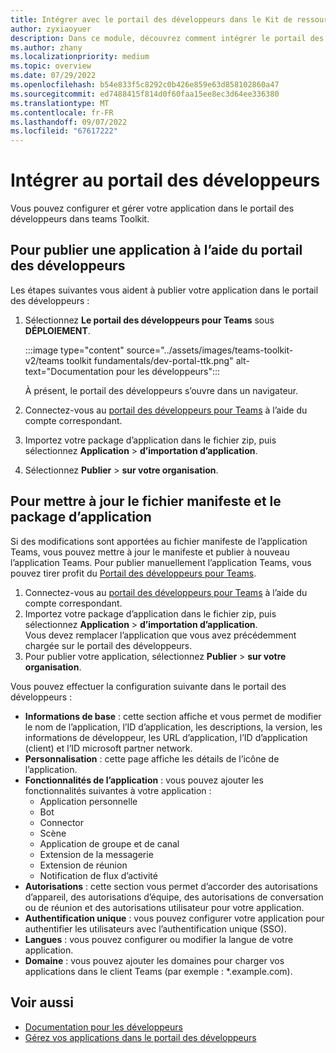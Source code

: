 ```yaml
---
title: Intégrer avec le portail des développeurs dans le Kit de ressources Teams
author: zyxiaoyuer
description: Dans ce module, découvrez comment intégrer le portail des développeurs dans Teams Toolkit
ms.author: zhany
ms.localizationpriority: medium
ms.topic: overview
ms.date: 07/29/2022
ms.openlocfilehash: b54e833f5c8292c0b426e859e63d858102860a47
ms.sourcegitcommit: ed7488415f814d0f60faa15ee8ec3d64ee336380
ms.translationtype: MT
ms.contentlocale: fr-FR
ms.lasthandoff: 09/07/2022
ms.locfileid: "67617222"
---
```

# <a name="integrate-with-developer-portal"></a>Intégrer au portail des développeurs

Vous pouvez configurer et gérer votre application dans le portail des développeurs dans teams Toolkit.

## <a name="to-publish-app-using-developer-portal"></a>Pour publier une application à l’aide du portail des développeurs

Les étapes suivantes vous aident à publier votre application dans le portail des développeurs :

1. Sélectionnez **Le portail des développeurs pour Teams** sous **DÉPLOIEMENT**.

    :::image type="content" source="../assets/images/teams-toolkit-v2/teams toolkit fundamentals/dev-portal-ttk.png" alt-text="Documentation pour les développeurs":::

   À présent, le portail des développeurs s’ouvre dans un navigateur.

1. Connectez-vous au [portail des développeurs pour Teams](https://dev.teams.microsoft.com) à l’aide du compte correspondant.
1. Importez votre package d’application dans le fichier zip, puis sélectionnez **Application** > **d’importation d’application**.
1. Sélectionnez **Publier** > **sur votre organisation**.

## <a name="to-update-manifest-file-and-app-package"></a>Pour mettre à jour le fichier manifeste et le package d’application

Si des modifications sont apportées au fichier manifeste de l’application Teams, vous pouvez mettre à jour le manifeste et publier à nouveau l’application Teams. Pour publier manuellement l’application Teams, vous pouvez tirer profit du [Portail des développeurs pour Teams](https://dev.teams.microsoft.com/home).

1. Connectez-vous au [portail des développeurs pour Teams](https://dev.teams.microsoft.com) à l’aide du compte correspondant.
1. Importez votre package d’application dans le fichier zip, puis sélectionnez **Application** > **d’importation d’application**.<br>
   Vous devez remplacer l’application que vous avez précédemment chargée sur le portail des développeurs.
1. Pour publier votre application, sélectionnez **Publier** > **sur votre organisation**.

Vous pouvez effectuer la configuration suivante dans le portail des développeurs :

* **Informations de base** : cette section affiche et vous permet de modifier le nom de l’application, l’ID d’application, les descriptions, la version, les informations de développeur, les URL d’application, l’ID d’application (client) et l’ID microsoft partner network.
* **Personnalisation** : cette page affiche les détails de l’icône de l’application.
* **Fonctionnalités de l’application** : vous pouvez ajouter les fonctionnalités suivantes à votre application :
  * Application personnelle
  * Bot
  * Connector
  * Scène
  * Application de groupe et de canal
  * Extension de la messagerie
  * Extension de réunion
  * Notification de flux d’activité
* **Autorisations** : cette section vous permet d’accorder des autorisations d’appareil, des autorisations d’équipe, des autorisations de conversation ou de réunion et des autorisations utilisateur pour votre application.
* **Authentification unique** : vous pouvez configurer votre application pour authentifier les utilisateurs avec l’authentification unique (SSO).
* **Langues** : vous pouvez configurer ou modifier la langue de votre application.
* **Domaine** : vous pouvez ajouter les domaines pour charger vos applications dans le client Teams (par exemple : *.example.com).

## <a name="see-also"></a>Voir aussi

* [Documentation pour les développeurs](../concepts/build-and-test/teams-developer-portal.md)
* [Gérez vos applications dans le portail des développeurs](../concepts/build-and-test/manage-your-apps-in-developer-portal.md)

